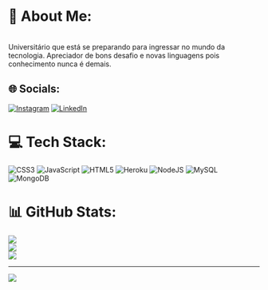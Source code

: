 # 💫 About Me:
<br>Universitário que está se preparando para ingressar no mundo da tecnologia. Apreciador de bons desafio e novas linguagens pois conhecimento nunca é demais.


## 🌐 Socials:
[![Instagram](https://img.shields.io/badge/Instagram-%23E4405F.svg?logo=Instagram&logoColor=white)](https://instagram.com/eduardopinheiromiranda) [![LinkedIn](https://img.shields.io/badge/LinkedIn-%230077B5.svg?logo=linkedin&logoColor=white)](https://linkedin.com/in/eduardo-pinheiro-miranda-a6ab4521b/)

# 💻 Tech Stack:
![CSS3](https://img.shields.io/badge/css3-%231572B6.svg?style=for-the-badge&logo=css3&logoColor=white) ![JavaScript](https://img.shields.io/badge/javascript-%23323330.svg?style=for-the-badge&logo=javascript&logoColor=%23F7DF1E) ![HTML5](https://img.shields.io/badge/html5-%23E34F26.svg?style=for-the-badge&logo=html5&logoColor=white) ![Heroku](https://img.shields.io/badge/heroku-%23430098.svg?style=for-the-badge&logo=heroku&logoColor=white) ![NodeJS](https://img.shields.io/badge/node.js-6DA55F?style=for-the-badge&logo=node.js&logoColor=white) ![MySQL](https://img.shields.io/badge/mysql-%2300f.svg?style=for-the-badge&logo=mysql&logoColor=white) ![MongoDB](https://img.shields.io/badge/MongoDB-%234ea94b.svg?style=for-the-badge&logo=mongodb&logoColor=white)
# 📊 GitHub Stats:
![](https://github-readme-stats.vercel.app/api?username=eduardoPinheiroMiranda&theme=dark&hide_border=false&include_all_commits=false&count_private=false)<br/>
![](https://github-readme-streak-stats.herokuapp.com/?user=eduardoPinheiroMiranda&theme=dark&hide_border=false)<br/>
![](https://github-readme-stats.vercel.app/api/top-langs/?username=eduardoPinheiroMiranda&theme=dark&hide_border=false&include_all_commits=false&count_private=false&layout=compact)

---
[![](https://visitcount.itsvg.in/api?id=eduardoPinheiroMiranda&icon=0&color=0)](https://visitcount.itsvg.in)

<!-- Proudly created with GPRM ( https://gprm.itsvg.in ) -->
